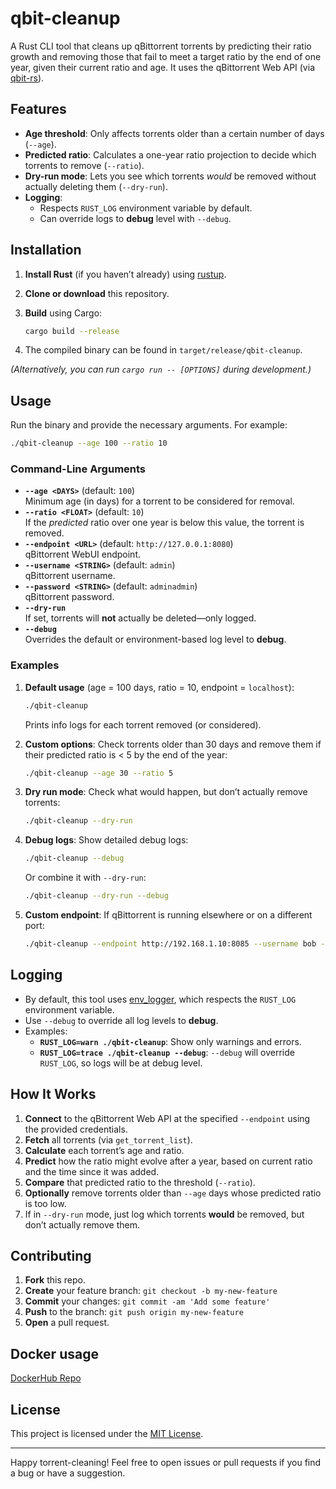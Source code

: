# qbit-cleanup

A Rust CLI tool that cleans up qBittorrent torrents by predicting their ratio growth and removing those that fail to meet a target ratio by the end of one year, given their current ratio and age. It uses the qBittorrent Web API (via [qbit-rs](https://crates.io/crates/qbit-rs)).

## Features

- **Age threshold**: Only affects torrents older than a certain number of days (`--age`).  
- **Predicted ratio**: Calculates a one-year ratio projection to decide which torrents to remove (`--ratio`).  
- **Dry-run mode**: Lets you see which torrents _would_ be removed without actually deleting them (`--dry-run`).  
- **Logging**:  
  - Respects `RUST_LOG` environment variable by default.  
  - Can override logs to **debug** level with `--debug`.

## Installation

1. **Install Rust** (if you haven’t already) using [rustup](https://rustup.rs/).  
2. **Clone or download** this repository.  
3. **Build** using Cargo:

   ```bash
   cargo build --release
   ```

4. The compiled binary can be found in `target/release/qbit-cleanup`.

*(Alternatively, you can run `cargo run -- [OPTIONS]` during development.)*

## Usage

Run the binary and provide the necessary arguments. For example:

```bash
./qbit-cleanup --age 100 --ratio 10
```

### Command-Line Arguments

- **`--age <DAYS>`** (default: `100`)  
  Minimum age (in days) for a torrent to be considered for removal.  
- **`--ratio <FLOAT>`** (default: `10`)  
  If the _predicted_ ratio over one year is below this value, the torrent is removed.  
- **`--endpoint <URL>`** (default: `http://127.0.0.1:8080`)  
  qBittorrent WebUI endpoint.  
- **`--username <STRING>`** (default: `admin`)  
  qBittorrent username.  
- **`--password <STRING>`** (default: `adminadmin`)  
  qBittorrent password.  
- **`--dry-run`**  
  If set, torrents will **not** actually be deleted—only logged.  
- **`--debug`**  
  Overrides the default or environment-based log level to **debug**.

### Examples

1. **Default usage** (age = 100 days, ratio = 10, endpoint = `localhost`):
   ```bash
   ./qbit-cleanup
   ```
   Prints info logs for each torrent removed (or considered).

2. **Custom options**: Check torrents older than 30 days and remove them if their predicted ratio is < 5 by the end of the year:
   ```bash
   ./qbit-cleanup --age 30 --ratio 5
   ```

3. **Dry run mode**: Check what would happen, but don’t actually remove torrents:
   ```bash
   ./qbit-cleanup --dry-run
   ```

4. **Debug logs**: Show detailed debug logs:
   ```bash
   ./qbit-cleanup --debug
   ```

   Or combine it with `--dry-run`:
   ```bash
   ./qbit-cleanup --dry-run --debug
   ```

5. **Custom endpoint**: If qBittorrent is running elsewhere or on a different port:
   ```bash
   ./qbit-cleanup --endpoint http://192.168.1.10:8085 --username bob --password s3cr3t
   ```

## Logging

- By default, this tool uses [env_logger](https://crates.io/crates/env_logger), which respects the `RUST_LOG` environment variable.
- Use `--debug` to override all log levels to **debug**.
- Examples:
  - **`RUST_LOG=warn ./qbit-cleanup`**: Show only warnings and errors.
  - **`RUST_LOG=trace ./qbit-cleanup --debug`**: `--debug` will override `RUST_LOG`, so logs will be at debug level.

## How It Works

1. **Connect** to the qBittorrent Web API at the specified `--endpoint` using the provided credentials.  
2. **Fetch** all torrents (via `get_torrent_list`).  
3. **Calculate** each torrent’s age and ratio.  
4. **Predict** how the ratio might evolve after a year, based on current ratio and the time since it was added.  
5. **Compare** that predicted ratio to the threshold (`--ratio`).  
6. **Optionally** remove torrents older than `--age` days whose predicted ratio is too low.  
7. If in `--dry-run` mode, just log which torrents **would** be removed, but don’t actually remove them.

## Contributing

1. **Fork** this repo.  
2. **Create** your feature branch: `git checkout -b my-new-feature`  
3. **Commit** your changes: `git commit -am 'Add some feature'`  
4. **Push** to the branch: `git push origin my-new-feature`  
5. **Open** a pull request.

## Docker usage

[DockerHub Repo](https://hub.docker.com/r/mlamp/qbit-cleanup)


## License

This project is licensed under the [MIT License](LICENSE).  

---

Happy torrent-cleaning! Feel free to open issues or pull requests if you find a bug or have a suggestion.

